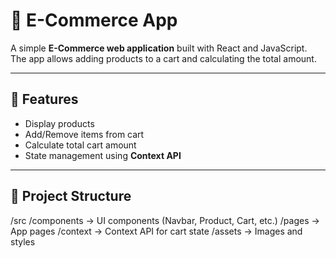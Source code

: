 # 🛒 E-Commerce App

A simple **E-Commerce web application** built with React and JavaScript.  
The app allows adding products to a cart and calculating the total amount.

---

## 🚀 Features
- Display products
- Add/Remove items from cart
- Calculate total cart amount
- State management using **Context API**

---

## 📂 Project Structure
/src
/components -> UI components (Navbar, Product, Cart, etc.)
/pages -> App pages
/context -> Context API for cart state
/assets -> Images and styles

